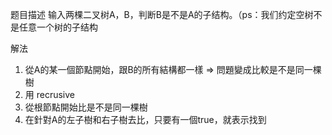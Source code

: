 题目描述
输入两棵二叉树A，B，判断B是不是A的子结构。（ps：我们约定空树不是任意一个树的子结构

解法
1. 從A的某一個節點開始，跟B的所有結構都一樣 => 問題變成比較是不是同一棵樹
2. 用 recrusive
3. 從根節點開始比是不是同一棵樹
4. 在針對A的左子樹和右子樹去比，只要有一個true，就表示找到
